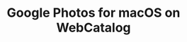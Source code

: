 ---
name: Google Photos
category: Photography
title: Google Photos for macOS on WebCatalog
key: google-photos
fullUrl: 'https://photos.google.com'
hostname: photos.google.com

---
